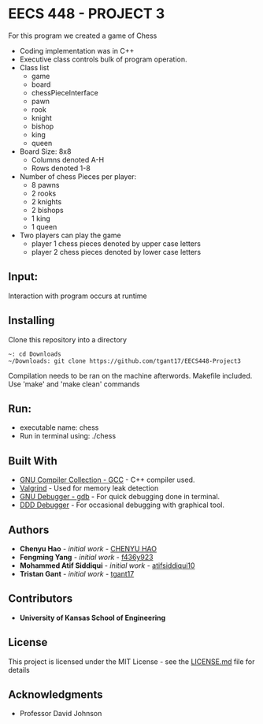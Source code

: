 # EECS 448 - PROJECT 3
 For this program we created a game of Chess
 * Coding implementation was in C++
 * Executive class controls bulk of program operation.
 * Class list
   * game 
   * board 
   * chessPieceInterface
   * pawn
   * rook
   * knight
   * bishop
   * king
   * queen 
 * Board Size: 8x8
   * Columns denoted A-H
   * Rows denoted 1-8
 * Number of chess Pieces per player:
   * 8 pawns 
   * 2 rooks
   * 2 knights 
   * 2 bishops
   * 1 king 
   * 1 queen
 * Two players can play the game 
   * player 1 chess pieces denoted by upper case letters 
   * player 2 chess pieces denoted by lower case letters 
## Input:
Interaction with program occurs at runtime

## Installing

Clone this repository into a directory
```
~: cd Downloads
~/Downloads: git clone https://github.com/tgant17/EECS448-Project3
```

Compilation needs to be ran on the machine afterwords. Makefile included. Use 'make' and 'make clean' commands

## Run:
* executable name: chess
* Run in terminal using: ./chess

## Built With
* [GNU Compiler Collection - GCC](https://gcc.gnu.org/) - C++ compiler used. 
* [Valgrind](https://valgrind.org/) - Used for memory leak detection
* [GNU Debugger - gdb](https://www.gnu.org/savannah-checkouts/gnu/gdb/index.html) - For quick debugging done in terminal. 
* [DDD Debugger](https://www.gnu.org/software/ddd/) - For occasional debugging with graphical tool.

## Authors

* **Chenyu Hao** - *initial work* - [CHENYU HAO](https://github.com/c082h002)
* **Fengming Yang** - *initial work* - [f436y923](https://github.com/f436y923)
* **Mohammed Atif Siddiqui** - *initial work* - [atifsiddiqui10](https://github.com/atifsiddiqui10)
* **Tristan Gant** - *initial work* - [tgant17](https://github.com/tgant17)

## Contributors

* **University of Kansas School of Engineering** 

## License

This project is licensed under the MIT License - see the [LICENSE.md](LICENSE.md) file for details

## Acknowledgments

* Professor David Johnson

